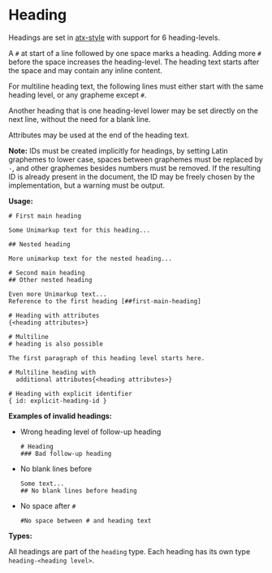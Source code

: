 # Heading

Headings are set in [atx-style](http://www.aaronsw.com/2002/atx/intro) with support for 6 heading-levels.

A `#` at start of a line followed by one space marks a heading.
Adding more `#` before the space increases the heading-level.
The heading text starts after the space and may contain any inline content.

For multiline heading text, the following lines must either start with the same heading level, or any grapheme except `#`.

Another heading that is one heading-level lower may be set directly on the next line, without the need for a blank line.

Attributes may be used at the end of the heading text.

**Note:** IDs must be created implicitly for headings, by setting Latin graphemes to lower case, spaces between graphemes must be replaced by `-`, and other graphemes besides numbers must be removed.
If the resulting ID is already present in the document, the ID may be freely chosen by the implementation,
but a warning must be output.

**Usage:**

```
# First main heading

Some Unimarkup text for this heading...

## Nested heading

More unimarkup text for the nested heading...

# Second main heading
## Other nested heading

Even more Unimarkup text...
Reference to the first heading [##first-main-heading]

# Heading with attributes
{<heading attributes>}

# Multiline
# heading is also possible

The first paragraph of this heading level starts here.

# Multiline heading with
  additional attributes{<heading attributes>}

# Heading with explicit identifier
{ id: explicit-heading-id }
```

**Examples of invalid headings:**

- Wrong heading level of follow-up heading

  ```
  # Heading
  ### Bad follow-up heading
  ```

- No blank lines before

  ```
  Some text...
  ## No blank lines before heading
  ```

- No space after `#`

  ```
  #No space between # and heading text
  ```

**Types:**

All headings are part of the `heading` type.
Each heading has its own type `heading-<heading level>`.
